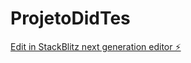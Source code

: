 # ProjetoDidTes

[Edit in StackBlitz next generation editor ⚡️](https://stackblitz.com/~/github.com/sensweettsan/ProjetoDidTes)
